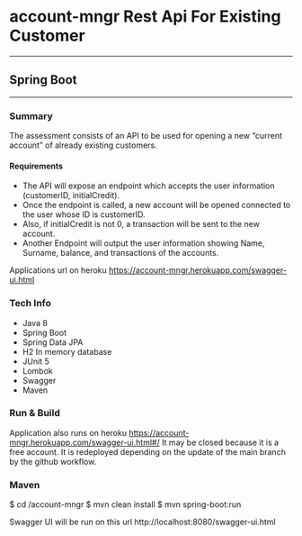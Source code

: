 # account-mngr Rest Api For Existing Customer
----------------------------
## Spring Boot
---------------------------

### Summary

The assessment consists of an API to be used for opening a new “current account” of already existing customers.

#### Requirements
- The API will expose an endpoint which accepts the user information (customerID, initialCredit).
- Once the endpoint is called, a new account will be opened connected to the user whose ID is customerID.
- Also, if initialCredit is not 0, a transaction will be sent to the new account.
- Another Endpoint will output the user information showing Name, Surname, balance, and transactions of the accounts.

Applications url on heroku
https://account-mngr.herokuapp.com/swagger-ui.html


### Tech Info

- Java 8
- Spring Boot
- Spring Data JPA
- H2 In memory database
- JUnit 5
- Lombok
- Swagger
- Maven

### Run & Build
Application also runs on heroku https://account-mngr.herokuapp.com/swagger-ui.html#/ 
It may be closed because it is a free account. It is redeployed depending on the update of the main branch by the github workflow.

### Maven
$ cd /account-mngr
$ mvn clean install
$ mvn spring-boot:run

Swagger UI will be run on this url
http://localhost:8080/swagger-ui.html

